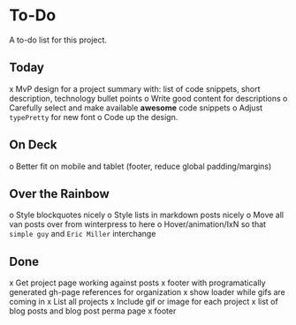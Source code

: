 # To-Do

A to-do list for this project.

## Today
x MvP design for a project summary with: list of code snippets, short description, technology bullet points
o Write good content for descriptions
o Carefully select and make available **awesome** code snippets
o Adjust `typePretty` for new font
o Code up the design.

## On Deck
o Better fit on mobile and tablet (footer, reduce global padding/margins)

## Over the Rainbow
o Style blockquotes nicely
o Style lists in markdown posts nicely
o Move all van posts over from winterpress to here
o Hover/animation/IxN so that `simple guy` and `Eric Miller` interchange

## Done
x Get project page working against posts
x footer with programatically generated gh-page references for organization
x show loader while gifs are coming in
x List all projects
x Include gif or image for each project
x list of blog posts and blog post perma page
x footer

